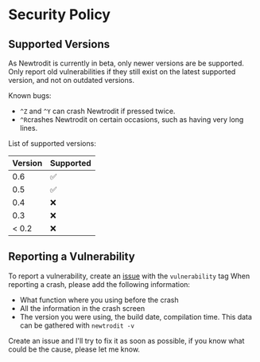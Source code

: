 # Security Policy

## Supported Versions

As Newtrodit is currently in beta, only newer versions are be supported. Only report old vulnerabilities if they still exist on the latest supported version, and not on outdated versions.  

Known bugs:  
 - `^Z` and `^Y` can crash Newtrodit if pressed twice.
 - `^R`crashes Newtrodit on certain occasions, such as having very long lines.

List of supported versions:

| Version | Supported          |
| ------- | ------------------ |
| 0.6     | :white_check_mark: |
| 0.5     | :white_check_mark: |
| 0.4     | :x:                |
| 0.3     | :x:                |
| < 0.2   | :x:                |

## Reporting a Vulnerability

To report a vulnerability, create an [issue](https://github.com/anic17/Newtrodit/issues) with the `vulnerability` tag
When reporting a crash, please add the following information:

 - What function where you using before the crash
 - All the information in the crash screen
 - The version you were using, the build date, compilation time. This data can be gathered with `newtrodit -v`
 
 Create an issue and I'll try to fix it as soon as possible, if you know what could be the cause, please let me know.
